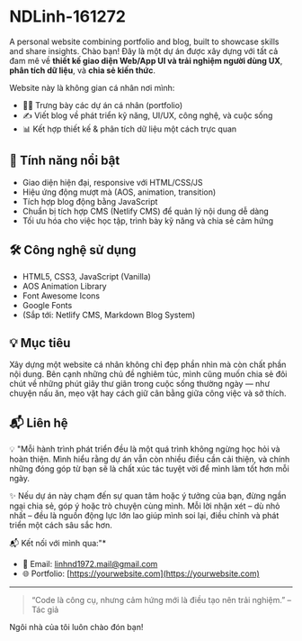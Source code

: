 # NDLinh-161272
A personal website combining portfolio and blog, built to showcase skills and share insights.
Chào bạn! Đây là một dự án được xây dựng với tất cả đam mê về **thiết kế giao diện Web/App UI và trải nghiệm người dùng UX**, **phân tích dữ liệu**, và **chia sẻ kiến thức**.

Website này là không gian cá nhân nơi mình:
- 👨‍💻 Trưng bày các dự án cá nhân (portfolio)
- ✍️ Viết blog về phát triển kỹ năng, UI/UX, công nghệ, và cuộc sống
- 📊 Kết hợp thiết kế & phân tích dữ liệu một cách trực quan

## 🚀 Tính năng nổi bật

- Giao diện hiện đại, responsive với HTML/CSS/JS
- Hiệu ứng động mượt mà (AOS, animation, transition)
- Tích hợp blog động bằng JavaScript
- Chuẩn bị tích hợp CMS (Netlify CMS) để quản lý nội dung dễ dàng
- Tối ưu hóa cho việc học tập, trình bày kỹ năng và chia sẻ cảm hứng

## 🛠️ Công nghệ sử dụng

- HTML5, CSS3, JavaScript (Vanilla)
- AOS Animation Library
- Font Awesome Icons
- Google Fonts
- (Sắp tới: Netlify CMS, Markdown Blog System)

## 💡 Mục tiêu

Xây dựng một website cá nhân không chỉ đẹp phần nhìn mà còn chất phần nội dung.
Bên cạnh những chủ đề nghiêm túc, mình cũng muốn chia sẻ đôi chút về những phút giây thư giãn trong cuộc sống thường ngày — như chuyện nấu ăn, mẹo vặt hay cách giữ cân bằng giữa công việc và sở thích.
## 📬 Liên hệ

💡 "Mỗi hành trình phát triển đều là một quá trình không ngừng học hỏi và hoàn thiện. Mình hiểu rằng dự án vẫn còn nhiều điều cần cải thiện, và chính những đóng góp từ bạn sẽ là chất xúc tác tuyệt vời để mình làm tốt hơn mỗi ngày.

✨ Nếu dự án này chạm đến sự quan tâm hoặc ý tưởng của bạn, đừng ngần ngại chia sẻ, góp ý hoặc trò chuyện cùng mình. Mỗi lời nhận xét – dù nhỏ nhất – đều là nguồn động lực lớn lao giúp mình soi lại, điều chỉnh và phát triển một cách sâu sắc hơn.

📬 Kết nối với mình qua:"*

- 📧 Email: linhnd1972.mail@gmail.com
- 🌐 Portfolio: [https://yourwebsite.com](https://yourwebsite.com)

---

> “Code là công cụ, nhưng cảm hứng mới là điều tạo nên trải nghiệm.” – Tác giả

Ngôi nhà của tôi luôn chào đón bạn!